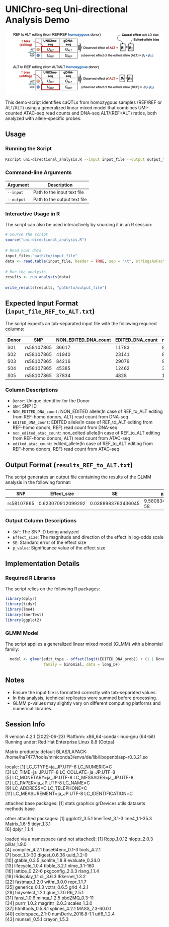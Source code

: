 # UNIChro-seq Uni-directional Analysis Demo

![uni-directional_concept](images/uni-directional_concept.png)

This demo-script identifies caQTLs from homozygous samples (REF/REF or ALT/ALT) using a generalized linear mixed model that combines UMI-counted ATAC-seq read counts and DNA-seq ALT/(REF+ALT) ratios, both analyzed with allele-specific probes.

## Usage

### Running the Script
```bash
Rscript uni-directional_analysis.R --input input_file --output output_file
```

### Command-line Arguments
| Argument | Description |
|----------|-------------|
| `--input` | Path to the input text file |
| `--output` | Path to the output text file |

### Interactive Usage in R
The script can also be used interactively by sourcing it in an R session:

```R
# Source the script
source("uni-directional_analysis.R")

# Read your data
input_file<-"path/to/input_file"
data <- read.table(input_file, header = TRUE, sep = "\t", stringsAsFactors = FALSE)

# Run the analysis
results <- run_analysis(data)

write_results(results, "path/to/output_file")
```

## Expected Input Format (`input_file_REF_to_ALT.txt`)
The script expects an tab-separated input file with the following required columns:

| Donor | SNP | NON_EDITED_DNA_count | EDITED_DNA_count | non_edited_atac_count | edited_atac_count |
|------|------|------|------|------|------|
| S01 | rs58107865 | 36617 | 11783 | 9104 | 5451 |
| S02 | rs58107865 | 41940 | 23141 | 8561 | 10115 |
| S03 | rs58107865 | 84216 | 29079 | 9469 | 6184 |
| S04 | rs58107865 | 45385 | 12462 | 3739 | 1871 |
| S05 | rs58107865 | 37834 | 4828 | 11363 | 2365 |

### Column Descriptions
* `Donor`: Unique identifier for the Donor
* `SNP`: SNP ID
* `NON_EDITED_DNA_count`: NON_EDITED allele(In case of REF_to_ALT editing from REF-homo donors, ALT) read count from DNA-seq
* `EDITED_DNA_count`: EDITED allele(In case of REF_to_ALT editing from REF-homo donors, REF) read count from DNA-seq
* `non_edited_atac_count`: non_edited allele(In case of REF_to_ALT editing from REF-homo donors, ALT) read count from ATAC-seq
* `edited_atac_count`: edited_allele(In case of REF_to_ALT editing from REF-homo donors, REF) read count from ATAC-seq

## Output Format (`results_REF_to_ALT.txt`)
The script generates an output file containing the results of the GLMM analysis in the following format:

| SNP | Effect_size | SE | p_value |
|-----|-----------|------------|----------|
| rs58107865 | 0.623070912099292 | 0.0388983763436045 | 9.58083459593302e-58 |

### Output Column Descriptions
* `SNP`: The SNP ID being analyzed
* `Effect_size`: The magnitude and direction of the effect in log-odds scale
* `SE`: Standard error of the effect size
* `p_value`: Significance value of the effect size

## Implementation Details

### Required R Libraries
The script relies on the following R packages:

```R
library(dplyr)
library(tidyr)
library(lme4)
library(lmerTest)
library(ggplot2)
```

### GLMM Model
The script applies a generalized linear mixed model (GLMM) with a binomial family:

```R
  model <- glmer(edit_type ~ offset(logit(EDITED_DNA_prob)) + (1 | Donor),
                 family = binomial, data = long_DF)
```
## Notes
* Ensure the input file is formatted correctly with tab-separated values.
* In this analysis, technical replicates were summed before processing.
* GLMM p-values may slightly vary on different computing platforms and numerical libraries.

## Session Info
R version 4.2.1 (2022-06-23)
Platform: x86_64-conda-linux-gnu (64-bit)
Running under: Red Hat Enterprise Linux 8.8 (Ootpa)

Matrix products: default
BLAS/LAPACK: /home/ha7477/tools/miniconda3/envs/de/lib/libopenblasp-r0.3.21.so

locale:
 [1] LC_CTYPE=ja_JP.UTF-8       LC_NUMERIC=C              
 [3] LC_TIME=ja_JP.UTF-8        LC_COLLATE=ja_JP.UTF-8    
 [5] LC_MONETARY=ja_JP.UTF-8    LC_MESSAGES=ja_JP.UTF-8   
 [7] LC_PAPER=ja_JP.UTF-8       LC_NAME=C                 
 [9] LC_ADDRESS=C               LC_TELEPHONE=C            
[11] LC_MEASUREMENT=ja_JP.UTF-8 LC_IDENTIFICATION=C       

attached base packages:
[1] stats     graphics  grDevices utils     datasets  methods   base     

other attached packages:
[1] ggplot2_3.5.1  lmerTest_3.1-3 lme4_1.1-35.3  Matrix_1.6-5   tidyr_1.3.1   
[6] dplyr_1.1.4   

loaded via a namespace (and not attached):
 [1] Rcpp_1.0.12         nloptr_2.0.3        pillar_1.9.0       
 [4] compiler_4.2.1      base64enc_0.1-3     tools_4.2.1        
 [7] boot_1.3-30         digest_0.6.36       uuid_1.2-0         
[10] gtable_0.3.5        jsonlite_1.8.8      evaluate_0.24.0    
[13] lifecycle_1.0.4     tibble_3.2.1        nlme_3.1-160       
[16] lattice_0.22-6      pkgconfig_2.0.3     rlang_1.1.4        
[19] IRdisplay_1.1       cli_3.6.3           IRkernel_1.3.2     
[22] fastmap_1.2.0       withr_3.0.0         repr_1.1.7         
[25] generics_0.1.3      vctrs_0.6.5         grid_4.2.1         
[28] tidyselect_1.2.1    glue_1.7.0          R6_2.5.1           
[31] fansi_1.0.6         minqa_1.2.5         pbdZMQ_0.3-11      
[34] purrr_1.0.2         magrittr_2.0.3      scales_1.3.0       
[37] htmltools_0.5.8.1   splines_4.2.1       MASS_7.3-60.0.1    
[40] colorspace_2.1-0    numDeriv_2016.8-1.1 utf8_1.2.4         
[43] munsell_0.5.1       crayon_1.5.3    
